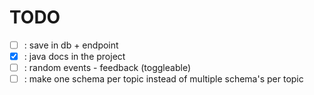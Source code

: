 # TODO

- [ ] : save in db + endpoint
- [x] : java docs in the project
- [ ] : random events - feedback (toggleable)
- [ ] : make one schema per topic instead of multiple schema's per topic
